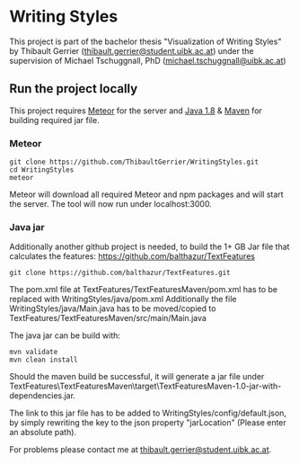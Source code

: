 # Writing Styles
This project is part of the bachelor thesis "Visualization of Writing Styles" by Thibault Gerrier (thibault.gerrier@student.uibk.ac.at) under the supervision of Michael Tschuggnall, PhD (michael.tschuggnall@uibk.ac.at)

## Run the project locally
This project requires [Meteor](meteor.com) for the server and [Java 1.8](java.com) & [Maven](maven.apache.org) for building required jar file.

### Meteor
```
git clone https://github.com/ThibaultGerrier/WritingStyles.git
cd WritingStyles
meteor
```
Meteor will download all required Meteor and npm packages and will start the server. The tool will now run under localhost:3000.

### Java jar
Additionally another github project is needed, to build the 1+ GB Jar file that calculates the features:
https://github.com/balthazur/TextFeatures

```
git clone https://github.com/balthazur/TextFeatures.git
```

The pom.xml file at TextFeatures/TextFeaturesMaven/pom.xml has to be replaced with WritingStyles/java/pom.xml
Additionally the file WritingStyles/java/Main.java has to be moved/copied to TextFeatures/TextFeaturesMaven/src/main/Main.java

The java jar can be build with:
```
mvn validate
mvn clean install
```
Should the maven build be successful, it will generate a jar file under TextFeatures\TextFeaturesMaven\target\TextFeaturesMaven-1.0-jar-with-dependencies.jar.

The link to this jar file has to be added to WritingStyles/config/default.json, by simply rewriting the key to the json property "jarLocation" (Please enter an absolute path).

For problems please contact me at thibault.gerrier@student.uibk.ac.at.

